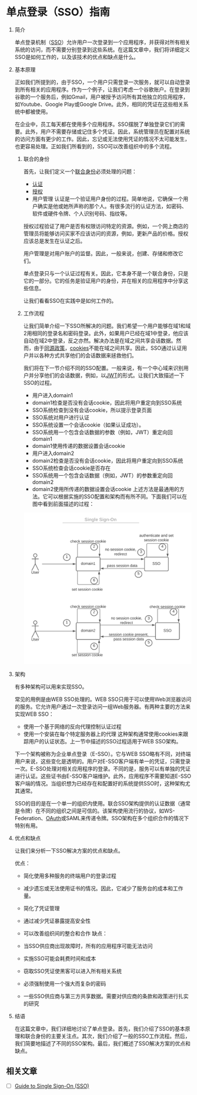 # 单点登录（SSO）指南

1. 简介

    单点登录机制（[SSO](https://www.baeldung.com/sso-spring-security-oauth2)）允许用户一次登录到一个应用程序，并获得对所有相关系统的访问，而不需要分别登录到这些系统。在这篇文章中，我们将详细定义SSO是如何工作的，以及该技术的优点和缺点是什么。

2. 基本原理

    正如我们所提到的，由于SSO，一个用户只需登录一次服务，就可以自动登录到所有相关的应用程序。作为一个例子，让我们考虑一个谷歌账户。在登录到谷歌的一个服务后，例如Gmail，用户被授予访问所有其他独立的应用程序，如Youtube、Google Play或Google Drive。此外，相同的凭证在这些相关系统中都被使用。

    在企业中，员工每天都在使用多个应用程序。SSO摆脱了单独登录它们的需要。此外，用户不需要存储或记住多个凭证。因此，系统管理员在配置对系统的访问方面有更少的工作。因此，忘记或无法使用凭证的情况不太可能发生，也更容易处理。正如我们所看到的，SSO可以改善组织中的多个流程。

    1. 联合的身份

        首先，让我们定义一个[联合身份](https://en.wikipedia.org/wiki/Federated_identity)必须处理的问题：

        - [认证](https://www.baeldung.com/spring-security-authentication-and-registration)
        - [授权](https://www.baeldung.com/spring-security-custom-oauth-requests)
        - 用户管理
        认证是一个验证用户身份的过程。简单地说，它确保一个用户确实是他或她所声称的那个人。有很多流行的认证方法，如密码、软件或硬件令牌、个人识别号码、指纹等。

        授权过程验证了用户是否有权限访问特定的资源。例如，一个网上商店的管理员将能够访问买家不应该访问的资源，例如，更新产品的价格。授权应该总是发生在认证之后。

        用户管理是对用户账户的监督。因此，一般来说，创建、存储和修改它们。

        单点登录只与一个认证过程有关。因此，它本身不是一个联合身份，只是它的一部分。它的任务是验证用户的身份，并在相关的应用程序中分享这些信息。

        让我们看看SSO在实践中是如何工作的。

    2. 工作流程

        让我们简单介绍一下SSO所解决的问题。我们希望一个用户能够在域1和域2用相同的登录名和密码登录。此外，如果用户已经在域1中登录，他应该自动在域2中登录，反之亦然。解决办法是在域之间共享会话数据。然而，由于[同源政策](https://en.wikipedia.org/wiki/Same-origin_policy)，[cookies](https://www.baeldung.com/cookies-java)不能在域之间共享。因此，SSO通过认证用户并以各种方式共享他们的会话数据来拯救他们。

        我们将在下一节介绍不同的SSO配置。一般来说，有一个中心域来识别用户并分享他们的会话数据，例如，以[JWT](https://www.baeldung.com/spring-security-oauth-jwt)的形式。让我们大致描述一下SSO的过程。

        - 用户进入domain1
        - domain1检查是否没有会话cookie，因此将用户重定向到SSO系统
        - SSO系统检查到没有会话cookie，所以提示登录页面
        - SSO系统对用户进行认证
        - SSO系统设置一个会话cookie（如果认证成功）。
        - SSO系统用一个包含会话数据的参数（例如，JWT）重定向回domain1
        - domain1使用传递的数据设置会话cookie
        - 用户进入domain2
        - domain2检查是否没有会话cookie，因此将用户重定向到SSO系统
        - SSO系统检查会话cookie是否存在
        - SSO系统用一个包含会话数据（例如，JWT）的参数重定向回domain2
        - domain2使用所传递的数据设置会话cookie
        上述方法是最通用的方法。它可以根据实施的SSO配置和架构而有所不同。下面我们可以在图中看到前面描述的过程：

        ![SSO](pic/sso.svg)
3. 架构

    有多种架构可以用来实现SSO。

    常见的用例是由WEB SSO处理的。WEB SSO只用于可以使用Web浏览器访问的服务。它允许用户通过一次登录访问一组Web服务器。有两种主要的方法来实现WEB SSO：

    - 使用一个基于网络的反向代理控制认证过程
    - 使用一个安装在每个特定服务器上的代理
    这种架构通常使用cookies来跟踪用户的认证状态。上一节中描述的SSO过程适用于WEB SSO架构。

    下一个架构被称为企业单点登录（E-SSO）。它与WEB SSO略有不同，对终端用户来说，这些变化是透明的。用户对E-SSO客户端有单一的凭证，只需登录一次。E-SSO处理对相关应用程序的登录。不同的是，服务可以有单独的凭证进行认证。这些证书由E-SSO客户端维护。此外，应用程序不需要知道E-SSO客户端的情况。当组织想为已经存在和配置好的系统提供SSO时，这种架构尤其通常。

    SSO的目的是在一个单一的组织内使用。联合SSO架构提供的认证数据（通常是令牌）在不同的组织之间是可信的。该架构使用流行的协议，如WS-Federation、[OAuth](https://www.baeldung.com/spring-security-oauth)或SAML来传递令牌。SSO架构在多个组织合作的情况下特别有用。

4. 优点和缺点

    让我们来分析一下SSO解决方案的优点和缺点。

    优点：

    - 简化使用多种服务的终端用户的登录过程
    - 减少遗忘或无法使用证书的情况。因此，它减少了服务台的成本和工作量。
    - 简化了凭证管理
    - 通过减少凭证暴露提高安全性
    - 可以改善组织间的整合和合作
    缺点：

    - 当SSO供应商出现故障时，所有的应用程序可能无法访问
    - 实施SSO可能会耗费时间和成本
    - 窃取SSO凭证使黑客可以进入所有相关系统
    - 必须强制使用一个强大而复杂的密码
    - 一些SSO供应商与第三方共享数据。需要对供应商的条款和政策进行扎实的研究
5. 结语

    在这篇文章中，我们详细地讨论了单点登录。首先，我们介绍了SSO的基本原理和联合身份的主要关注点。其次，我们介绍了一般的SSO工作流程。然后，我们简要地描述了不同的SSO架构。最后，我们概述了SSO解决方案的优点和缺点。

## 相关文章

- [ ] [Guide to Single Sign-On (SSO)](https://www.baeldung.com/cs/sso-guide)
